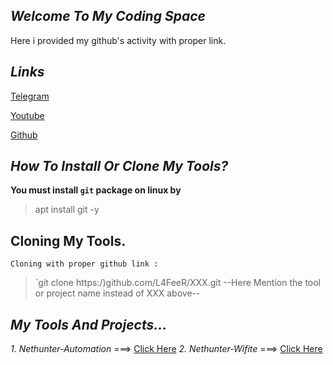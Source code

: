 ## ***Welcome To My Coding Space***

Here i provided my github's activity with proper link.

## ***Links***


[Telegram](https://t.me/kali_nethunter_android)

[Youtube](https://youtube.com/channel/UCOB6x1Bn0dpBk0ZOHcARKYQ)

[Github](https://github.com/L4FeeR)

## ***How To Install Or Clone My Tools?***

**You must install `git` package on linux by**
>    apt install git -y

## **Cloning My Tools.**

    Cloning with proper github link :
> `git clone https:/)github.com/L4FeeR/XXX.git
     --Here Mention the tool or project name instead of XXX above--

## ***My Tools And Projects...***

 *1. Nethunter-Automation* ===> [Click Here](https://github.com/L4FeeR/Nethunter-Automation)
 *2. Nethunter-Wifite*     ===> [Click Here](https://github.com/L4FeeR/NH-Wifite)
